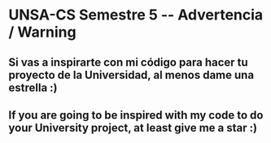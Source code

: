# UNSA-CS Semestre 5  -- Advertencia / Warning

## Si vas a inspirarte con mi código para hacer tu proyecto de la Universidad, al menos dame una estrella :)

## If you are going to be inspired with my code to do your University project, at least give me a star :)
